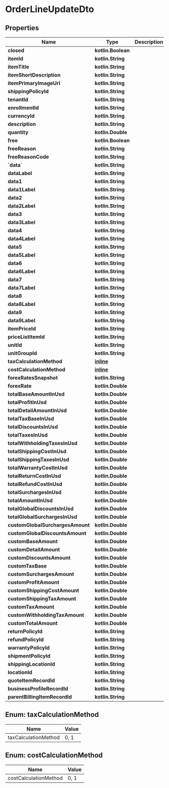 
# OrderLineUpdateDto

## Properties
| Name | Type | Description | Notes |
| ------------ | ------------- | ------------- | ------------- |
| **closed** | **kotlin.Boolean** |  |  [optional] |
| **itemId** | **kotlin.String** |  |  [optional] |
| **itemTitle** | **kotlin.String** |  |  [optional] |
| **itemShortDescription** | **kotlin.String** |  |  [optional] |
| **itemPrimaryImageUrl** | **kotlin.String** |  |  [optional] |
| **shippingPolicyId** | **kotlin.String** |  |  [optional] |
| **tenantId** | **kotlin.String** |  |  [optional] |
| **enrollmentId** | **kotlin.String** |  |  [optional] |
| **currencyId** | **kotlin.String** |  |  [optional] |
| **description** | **kotlin.String** |  |  [optional] |
| **quantity** | **kotlin.Double** |  |  [optional] |
| **free** | **kotlin.Boolean** |  |  [optional] |
| **freeReason** | **kotlin.String** |  |  [optional] |
| **freeReasonCode** | **kotlin.String** |  |  [optional] |
| **&#x60;data&#x60;** | **kotlin.String** |  |  [optional] |
| **dataLabel** | **kotlin.String** |  |  [optional] |
| **data1** | **kotlin.String** |  |  [optional] |
| **data1Label** | **kotlin.String** |  |  [optional] |
| **data2** | **kotlin.String** |  |  [optional] |
| **data2Label** | **kotlin.String** |  |  [optional] |
| **data3** | **kotlin.String** |  |  [optional] |
| **data3Label** | **kotlin.String** |  |  [optional] |
| **data4** | **kotlin.String** |  |  [optional] |
| **data4Label** | **kotlin.String** |  |  [optional] |
| **data5** | **kotlin.String** |  |  [optional] |
| **data5Label** | **kotlin.String** |  |  [optional] |
| **data6** | **kotlin.String** |  |  [optional] |
| **data6Label** | **kotlin.String** |  |  [optional] |
| **data7** | **kotlin.String** |  |  [optional] |
| **data7Label** | **kotlin.String** |  |  [optional] |
| **data8** | **kotlin.String** |  |  [optional] |
| **data8Label** | **kotlin.String** |  |  [optional] |
| **data9** | **kotlin.String** |  |  [optional] |
| **data9Label** | **kotlin.String** |  |  [optional] |
| **itemPriceId** | **kotlin.String** |  |  [optional] |
| **priceListItemId** | **kotlin.String** |  |  [optional] |
| **unitId** | **kotlin.String** |  |  [optional] |
| **unitGroupId** | **kotlin.String** |  |  [optional] |
| **taxCalculationMethod** | [**inline**](#TaxCalculationMethod) |  |  [optional] |
| **costCalculationMethod** | [**inline**](#CostCalculationMethod) |  |  [optional] |
| **forexRatesSnapshot** | **kotlin.String** |  |  [optional] |
| **forexRate** | **kotlin.Double** |  |  [optional] |
| **totalBaseAmountInUsd** | **kotlin.Double** |  |  [optional] |
| **totalProfitInUsd** | **kotlin.Double** |  |  [optional] |
| **totalDetailAmountInUsd** | **kotlin.Double** |  |  [optional] |
| **totalTaxBaseInUsd** | **kotlin.Double** |  |  [optional] |
| **totalDiscountsInUsd** | **kotlin.Double** |  |  [optional] |
| **totalTaxesInUsd** | **kotlin.Double** |  |  [optional] |
| **totalWithholdingTaxesInUsd** | **kotlin.Double** |  |  [optional] |
| **totalShippingCostInUsd** | **kotlin.Double** |  |  [optional] |
| **totalShippingTaxesInUsd** | **kotlin.Double** |  |  [optional] |
| **totalWarrantyCostInUsd** | **kotlin.Double** |  |  [optional] |
| **totalReturnCostInUsd** | **kotlin.Double** |  |  [optional] |
| **totalRefundCostInUsd** | **kotlin.Double** |  |  [optional] |
| **totalSurchargesInUsd** | **kotlin.Double** |  |  [optional] |
| **totalAmountInUsd** | **kotlin.Double** |  |  [optional] |
| **totalGlobalDiscountsInUsd** | **kotlin.Double** |  |  [optional] |
| **totalGlobalSurchargesInUsd** | **kotlin.Double** |  |  [optional] |
| **customGlobalSurchargesAmount** | **kotlin.Double** |  |  [optional] |
| **customGlobalDiscountsAmount** | **kotlin.Double** |  |  [optional] |
| **customBaseAmount** | **kotlin.Double** |  |  [optional] |
| **customDetailAmount** | **kotlin.Double** |  |  [optional] |
| **customDiscountsAmount** | **kotlin.Double** |  |  [optional] |
| **customTaxBase** | **kotlin.Double** |  |  [optional] |
| **customSurchargesAmount** | **kotlin.Double** |  |  [optional] |
| **customProfitAmount** | **kotlin.Double** |  |  [optional] |
| **customShippingCostAmount** | **kotlin.Double** |  |  [optional] |
| **customShippingTaxAmount** | **kotlin.Double** |  |  [optional] |
| **customTaxAmount** | **kotlin.Double** |  |  [optional] |
| **customWithholdingTaxAmount** | **kotlin.Double** |  |  [optional] |
| **customTotalAmount** | **kotlin.Double** |  |  [optional] |
| **returnPolicyId** | **kotlin.String** |  |  [optional] |
| **refundPolicyId** | **kotlin.String** |  |  [optional] |
| **warrantyPolicyId** | **kotlin.String** |  |  [optional] |
| **shipmentPolicyId** | **kotlin.String** |  |  [optional] |
| **shippingLocationId** | **kotlin.String** |  |  [optional] |
| **locationId** | **kotlin.String** |  |  [optional] |
| **quoteItemRecordId** | **kotlin.String** |  |  [optional] |
| **businessProfileRecordId** | **kotlin.String** |  |  [optional] |
| **parentBillingItemRecordId** | **kotlin.String** |  |  [optional] |


<a id="TaxCalculationMethod"></a>
## Enum: taxCalculationMethod
| Name | Value |
| ---- | ----- |
| taxCalculationMethod | 0, 1 |


<a id="CostCalculationMethod"></a>
## Enum: costCalculationMethod
| Name | Value |
| ---- | ----- |
| costCalculationMethod | 0, 1 |




